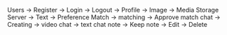 Users
    -> Register
    -> Login
    -> Logout
    -> Profile
        -> Image -> Media Storage Server
        -> Text
    -> Preference
Match
    -> matching
    -> Approve match
chat
    -> Creating
        -> video chat
        -> text chat
note 
    -> Keep note
    -> Edit
    -> Delete
